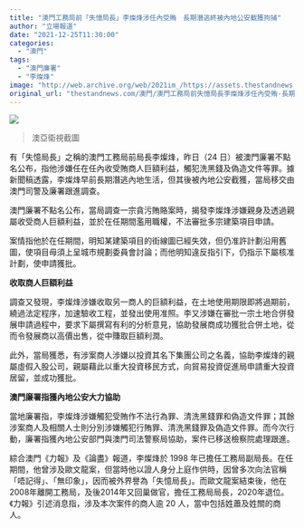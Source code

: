 ```yaml
---
title: "澳門工務局前「失憶局長」李燦烽涉任內受賄　長期潛逃終被內地公安截獲拘捕"
author: "立場報道"
date: "2021-12-25T11:30:00"
categories:
  - "澳門"
tags:
  - "澳門廉署"
  - "李燦烽"
image: "http://web.archive.org/web/2021im_/https://assets.thestandnews.com/media/photos/macau_tXFJGtp.png"
original_url: "thestandnews.com/澳門/澳門工務局前失憶局長李燦烽涉任內受賄-長期潛逃終被內地公安截獲拘捕"
---
```

![](http://web.archive.org/web/2021im_/https://assets.thestandnews.com/media/photos/macau_tXFJGtp.png)
> 澳亞衛視截圖

有「失憶局長」之稱的澳門工務局前局長李燦烽，昨日（24 日）被澳門廉署不點名公布，指他涉嫌任在任內收受賄商人巨額利益，觸犯洗黑錢及偽造文件等罪。據新聞稿透露，李燦烽早前長期潛逃內地生活，但其後被內地公安截獲，當局移交由澳門司警及廉署跟進調查。

澳門廉署不點名公布，當局調查一宗貪污賄賂案時，揭發李燦烽涉嫌親身及透過親屬收受商人巨額利益，並於在任期間濫用職權，不法審批多宗建築項目申請。

案情指他於在任期間，明知某建築項目的街線圖已經失效，但仍准許計劃沿用舊圖，使項目毋須上呈城市規劃委員會討論；而他明知違反指引下，仍指示下屬核准計劃，使申請獲批。

**收取商人巨額利益**

調查又發現，李燦烽涉嫌收取另一商人的巨額利益，在土地使用期限即將過期前，繞過法定程序，加速驗收工程，並發出使用准照。李又涉嫌在審批一宗土地合併發展申請過程中，要求下屬撰寫有利的分析意見，協助發展商成功獲批合併土地，從而令發展商以高價出售，從中賺取巨額利潤。

此外，當局獲悉，有涉案商人涉嫌以投資其名下集團公司之名義，協助李燦烽的親屬虛假入股公司，親屬藉此以重大投資移民方式，向貿易投資促進局申請重大投資居留，並成功獲批。

**澳門廉署指獲內地公安大力協助**

當地廉署指，李燦烽涉嫌觸犯受賄作不法行為罪、清洗黑錢罪和偽造文件罪；其餘涉案商人及相關人士則分別涉嫌觸犯行賄罪、清洗黑錢罪及偽造文件罪。而今次行動，廉署指獲內地公安部門與澳門司法警察局協助，案件已移送檢察院處理跟進。

綜合澳門《力報》及《論盡》報道，李燦烽於 1998 年已擔任工務局副局長。在任期間，他曾涉及歐文龍案，但當時他以證人身分上庭作供時，因曾多次向法官稱「唔記得」、「無印象」，因而被外界譽為「失憶局長」。而歐文龍案結束後，他在2008年離開工務局，及後2014年又回巢做官，擔任工務局局長，2020年退位。《力報》引述消息指，涉及本次案件的商人逾 20 人，當中包括姓蕭及姓關的商人。